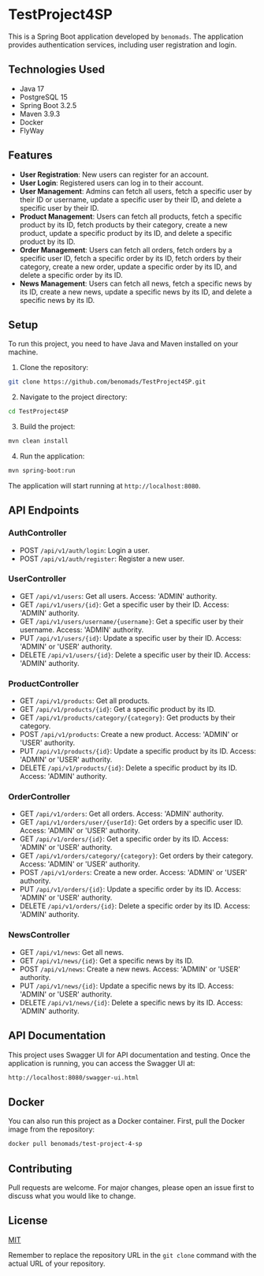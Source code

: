 
# TestProject4SP

This is a Spring Boot application developed by `benomads`. The application provides authentication services, including user registration and login.

## Technologies Used

- Java 17
- PostgreSQL 15
- Spring Boot 3.2.5
- Maven 3.9.3
- Docker
- FlyWay


## Features

- **User Registration**: New users can register for an account.
- **User Login**: Registered users can log in to their account.
- **User Management**: Admins can fetch all users, fetch a specific user by their ID or username, update a specific user by their ID, and delete a specific user by their ID.
- **Product Management**: Users can fetch all products, fetch a specific product by its ID, fetch products by their category, create a new product, update a specific product by its ID, and delete a specific product by its ID.
- **Order Management**: Users can fetch all orders, fetch orders by a specific user ID, fetch a specific order by its ID, fetch orders by their category, create a new order, update a specific order by its ID, and delete a specific order by its ID.
- **News Management**: Users can fetch all news, fetch a specific news by its ID, create a new news, update a specific news by its ID, and delete a specific news by its ID.

  
## Setup

To run this project, you need to have Java and Maven installed on your machine.

1. Clone the repository:

```bash
git clone https://github.com/benomads/TestProject4SP.git
```

2. Navigate to the project directory:

```bash
cd TestProject4SP
```

3. Build the project:

```bash
mvn clean install
```

4. Run the application:

```bash
mvn spring-boot:run
```

The application will start running at `http://localhost:8080`.

## API Endpoints

### AuthController
- POST `/api/v1/auth/login`: Login a user.
- POST `/api/v1/auth/register`: Register a new user.

### UserController
- GET `/api/v1/users`: Get all users. Access: 'ADMIN' authority.
- GET `/api/v1/users/{id}`: Get a specific user by their ID. Access: 'ADMIN' authority.
- GET `/api/v1/users/username/{username}`: Get a specific user by their username. Access: 'ADMIN' authority.
- PUT `/api/v1/users/{id}`: Update a specific user by their ID. Access: 'ADMIN' or 'USER' authority.
- DELETE `/api/v1/users/{id}`: Delete a specific user by their ID. Access: 'ADMIN' authority.

### ProductController
- GET `/api/v1/products`: Get all products.
- GET `/api/v1/products/{id}`: Get a specific product by its ID.
- GET `/api/v1/products/category/{category}`: Get products by their category.
- POST `/api/v1/products`: Create a new product. Access: 'ADMIN' or 'USER' authority.
- PUT `/api/v1/products/{id}`: Update a specific product by its ID. Access: 'ADMIN' or 'USER' authority.
- DELETE `/api/v1/products/{id}`: Delete a specific product by its ID. Access: 'ADMIN' authority.

### OrderController
- GET `/api/v1/orders`: Get all orders. Access: 'ADMIN' authority.
- GET `/api/v1/orders/user/{userId}`: Get orders by a specific user ID. Access: 'ADMIN' or 'USER' authority.
- GET `/api/v1/orders/{id}`: Get a specific order by its ID. Access: 'ADMIN' or 'USER' authority.
- GET `/api/v1/orders/category/{category}`: Get orders by their category. Access: 'ADMIN' or 'USER' authority.
- POST `/api/v1/orders`: Create a new order. Access: 'ADMIN' or 'USER' authority.
- PUT `/api/v1/orders/{id}`: Update a specific order by its ID. Access: 'ADMIN' or 'USER' authority.
- DELETE `/api/v1/orders/{id}`: Delete a specific order by its ID. Access: 'ADMIN' authority.

### NewsController
- GET `/api/v1/news`: Get all news.
- GET `/api/v1/news/{id}`: Get a specific news by its ID.
- POST `/api/v1/news`: Create a new news. Access: 'ADMIN' or 'USER' authority.
- PUT `/api/v1/news/{id}`: Update a specific news by its ID. Access: 'ADMIN' or 'USER' authority.
- DELETE `/api/v1/news/{id}`: Delete a specific news by its ID. Access: 'ADMIN' authority.

## API Documentation

This project uses Swagger UI for API documentation and testing. Once the application is running, you can access the Swagger UI at:

```bash
http://localhost:8080/swagger-ui.html
```

## Docker

You can also run this project as a Docker container. First, pull the Docker image from the repository:

```bash
docker pull benomads/test-project-4-sp
```

## Contributing

Pull requests are welcome. For major changes, please open an issue first to discuss what you would like to change.

## License

[MIT](https://choosealicense.com/licenses/mit/)


Remember to replace the repository URL in the `git clone` command with the actual URL of your repository.
